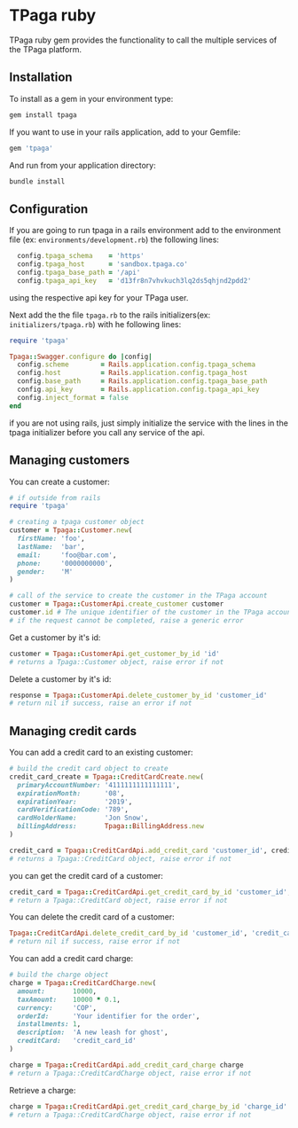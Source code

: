 TPaga ruby
===

TPaga ruby gem provides the functionality to call the multiple services of the TPaga platform.

Installation
---

To install as a gem in your environment type:

```sh
gem install tpaga
```

If you want to use in your rails application, add to your Gemfile:

```ruby
gem 'tpaga'
```

And run from your application directory:

```sh
bundle install
```

Configuration
---

If you are going to run tpaga in a rails environment add to the environment file (ex: `environments/development.rb`) the following lines:

```ruby
  config.tpaga_schema    = 'https'
  config.tpaga_host      = 'sandbox.tpaga.co'
  config.tpaga_base_path = '/api'
  config.tpaga_api_key   = 'd13fr8n7vhvkuch3lq2ds5qhjnd2pdd2'
```

using the respective api key for your TPaga user.

Next add the the file `tpaga.rb` to the rails initializers(ex: `initializers/tpaga.rb`) with he following lines:

```ruby
require 'tpaga'

Tpaga::Swagger.configure do |config|
  config.scheme        = Rails.application.config.tpaga_schema
  config.host          = Rails.application.config.tpaga_host
  config.base_path     = Rails.application.config.tpaga_base_path
  config.api_key       = Rails.application.config.tpaga_api_key
  config.inject_format = false
end
```

if you are not using rails, just simply initialize the service with the lines in the tpaga initializer before you call any service of the api.

Managing customers
---

You can create a customer:

```ruby
# if outside from rails
require 'tpaga'

# creating a tpaga customer object
customer = Tpaga::Customer.new(
  firstName: 'foo',
  lastName:  'bar',
  email:     'foo@bar.com',
  phone:     '0000000000',
  gender:    'M'
)

# call of the service to create the customer in the TPaga account
customer = Tpaga::CustomerApi.create_customer customer
customer.id # The unique identifier of the customer in the TPaga account
# if the request cannot be completed, raise a generic error
```

Get a customer by it's id:

```ruby
customer = Tpaga::CustomerApi.get_customer_by_id 'id'
# returns a Tpaga::Customer object, raise error if not
```

Delete a customer by it's id:

```ruby
response = Tpaga::CustomerApi.delete_customer_by_id 'customer_id'
# return nil if success, raise an error if not
```
Managing credit cards
---

You can add a credit card to an existing customer:

```ruby
# build the credit card object to create
credit_card_create = Tpaga::CreditCardCreate.new(
  primaryAccountNumber: '4111111111111111',
  expirationMonth:      '08',
  expirationYear:       '2019',
  cardVerificationCode: '789',
  cardHolderName:       'Jon Snow',
  billingAddress:       Tpaga::BillingAddress.new
)

credit_card = Tpaga::CreditCardApi.add_credit_card 'customer_id', credit_card_create
# returns a Tpaga::CreditCard object, raise error if not
```

you can get the credit card of a customer:

```ruby
credit_card = Tpaga::CreditCardApi.get_credit_card_by_id 'customer_id', 'credit_card_id'
# return a Tpaga::CreditCard object, raise error if not
```

You can delete the credit card of a customer:

```ruby
Tpaga::CreditCardApi.delete_credit_card_by_id 'customer_id', 'credit_card_id'
# return nil if success, raise error if not
```

You can add a credit card charge:

```ruby
# build the charge object
charge = Tpaga::CreditCardCharge.new(
  amount:       10000,
  taxAmount:    10000 * 0.1,
  currency:     'COP',
  orderId:      'Your identifier for the order',
  installments: 1,
  description:  'A new leash for ghost',
  creditCard:   'credit_card_id'
)

charge = Tpaga::CreditCardApi.add_credit_card_charge charge
# return a Tpaga::CreditCardCharge object, raise error if not
```

Retrieve a charge:

```ruby
charge = Tpaga::CreditCardApi.get_credit_card_charge_by_id 'charge_id'
# return a Tpaga::CreditCardCharge object, raise error if not
```
